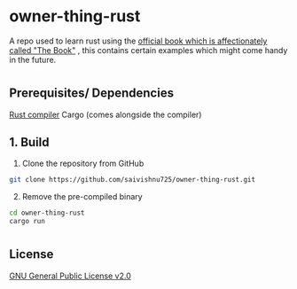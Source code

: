 # owner-thing-rust

A repo used to learn rust using the [official book which is affectionately called "The Book"](https://doc.rust-lang.org/book/) , this contains certain examples which might come handy in the future.
#

## Prerequisites/ Dependencies

[Rust compiler](https://doc.rust-lang.org/book/ch01-01-installation.html)
Cargo (comes alongside the compiler)


## 1. Build

1. Clone the repository from GitHub

```bash
git clone https://github.com/saivishnu725/owner-thing-rust.git
```

2. Remove the pre-compiled binary

```bash
cd owner-thing-rust
cargo run
```

#

## License

[GNU General Public License v2.0](https://choosealicense.com/licenses/gpl-2.0/)
